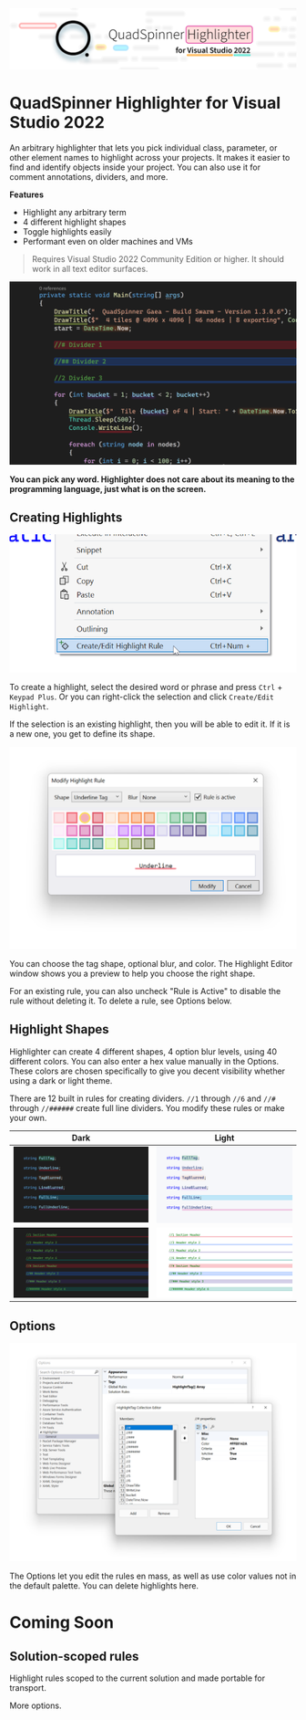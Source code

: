 ![](images/cover-git.png)

# QuadSpinner Highlighter for Visual Studio 2022

An arbitrary highlighter that lets you pick individual class, parameter, or other element names to highlight across your projects. It makes it easier to find and identify objects inside your project. You can also use it for comment annotations, dividers, and more.

**Features**
- Highlight any arbitrary term
- 4 different highlight shapes
- Toggle highlights easily
- Performant even on older machines and VMs

> Requires Visual Studio 2022 Community Edition or higher. It should work in all text editor surfaces.

![](images/example_code.png)

**You can pick any word. Highlighter does not care about its meaning to the programming language, just what is on the screen.**

## Creating Highlights

![](images/menu.png)

To create a highlight, select the desired word or phrase and press `Ctrl` + `Keypad Plus`. Or you can right-click the selection and click `Create/Edit Highlight`.

If the selection is an existing highlight, then you will be able to edit it. If it is a new one, you get to define its shape.

![](images/editor.png)

You can choose the tag shape, optional blur, and color. The Highlight Editor window shows you a preview to help you choose the right shape.

For an existing rule, you can also uncheck "Rule is Active" to disable the rule without deleting it. To delete a rule, see Options below.

## Highlight Shapes

Highlighter can create 4 different shapes, 4 option blur levels, using 40 different colors. You can also enter a hex value manually in the Options. These colors are chosen specifically to give you decent visibility whether using a dark or light theme.

There are 12 built in rules for creating dividers. `//1` through `//6` and `//#` through `//######` create full line dividers. You modify these rules or make your own.

| Dark | Light|
| --- | --- |
| ![](images/example_dark.png) | ![](images/example_light.png) | 
| ![](images/dividers_dark.png) | ![](images/dividers_light.png) |

## Options

![](images/options.png)

The Options let you edit the rules en mass, as well as use color values not in the default palette. You can delete highlights here.

# Coming Soon

## Solution-scoped rules

Highlight rules scoped to the current solution and made portable for transport.

More options.

